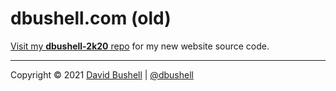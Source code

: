 # dbushell.com (old)

[Visit my **dbushell-2k20** repo](https://github.com/dbushell/dbushell-2k20) for my new website source code.

* * *

Copyright © 2021 [David Bushell](https://dbushell.com/) | [@dbushell](https://twitter.com/dbushell)
